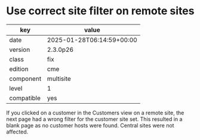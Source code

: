 [//]: # (werk v2)
# Use correct site filter on remote sites

key        | value
---------- | ---
date       | 2025-01-28T06:14:59+00:00
version    | 2.3.0p26
class      | fix
edition    | cme
component  | multisite
level      | 1
compatible | yes

If you clicked on a customer in the Customers view on a remote site, the next page had a wrong
filter for the customer site set. This resulted in a blank page as no customer
hosts were found. Central sites were not affected.
